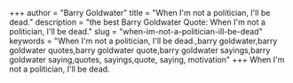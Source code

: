 +++
author = "Barry Goldwater"
title = "When I'm not a politician, I'll be dead."
description = "the best Barry Goldwater Quote: When I'm not a politician, I'll be dead."
slug = "when-im-not-a-politician-ill-be-dead"
keywords = "When I'm not a politician, I'll be dead.,barry goldwater,barry goldwater quotes,barry goldwater quote,barry goldwater sayings,barry goldwater saying,quotes, sayings,quote, saying, motivation"
+++
When I'm not a politician, I'll be dead.
